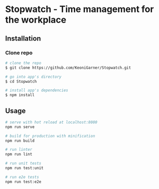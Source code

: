 # Stopwatch - Time management for the workplace

## Installation

### Clone repo

``` bash
# clone the repo
$ git clone https://github.com/KeoniGarner/Stopwatch.git

# go into app's directory
$ cd Stopwatch

# install app's dependencies
$ npm install
```

## Usage

``` bash
# serve with hot reload at localhost:8080
npm run serve

# build for production with minification
npm run build

# run linter
npm run lint

# run unit tests
npm run test:unit

# run e2e tests
npm run test:e2e

```